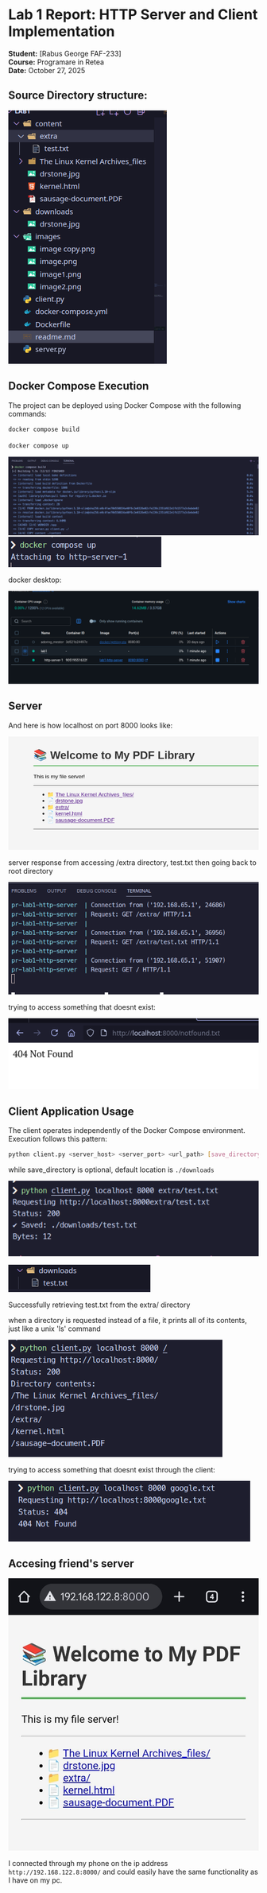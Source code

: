 # Lab 1 Report: HTTP Server and Client Implementation


**Student:** [Rabus George FAF-233]  
**Course:** Programare in Retea  
**Date:** October 27, 2025  

## Source Directory structure:
![alt text](images/image0.png)

## Docker Compose Execution

The project can be deployed using Docker Compose with the following commands:

```bash
docker compose build

docker compose up

```

![alt text](images/image.png)
![alt text](images/image1.png)

docker desktop:

![alt text](images/image2.png)

## Server 

And here is how localhost on port 8000 looks like:

![alt text](images/image3.png)

server response from accessing /extra directory, test.txt then going back to root directory

![alt text](images/image4.png)

trying to access something that doesnt exist:

![alt text](images/image5.png)


## Client Application Usage

The client operates independently of the Docker Compose environment. Execution follows this pattern:

```bash
python client.py <server_host> <server_port> <url_path> [save_directory]
```
while save_directory is optional, default location is `./downloads`

![alt text](images/image6.png)

![alt text](images/image7.png)

Successfully retrieving test.txt from the extra/ directory

when a directory is requested instead of a file, it prints all of its contents, just like a unix 'ls' command

![alt text](images/image8.png)

trying to access something that doesnt exist through the client:

![alt text](images/image9.png)

## Accesing friend's server


![alt text](images/image10.png)

I connected through my phone on the ip address `http://192.168.122.8:8000/` and could easily have the same functionality as I have on my pc.
